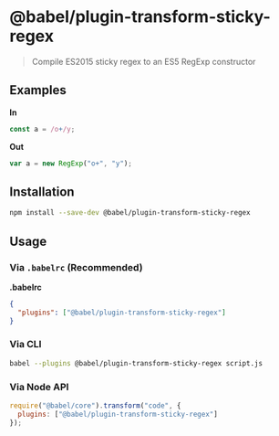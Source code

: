 # @babel/plugin-transform-sticky-regex

> Compile ES2015 sticky regex to an ES5 RegExp constructor

## Examples

**In**

```javascript
const a = /o+/y;
```

**Out**

```javascript
var a = new RegExp("o+", "y");
```

## Installation

```sh
npm install --save-dev @babel/plugin-transform-sticky-regex
```

## Usage

### Via `.babelrc` (Recommended)

**.babelrc**

```json
{
  "plugins": ["@babel/plugin-transform-sticky-regex"]
}
```

### Via CLI

```sh
babel --plugins @babel/plugin-transform-sticky-regex script.js
```

### Via Node API

```javascript
require("@babel/core").transform("code", {
  plugins: ["@babel/plugin-transform-sticky-regex"]
});
```
